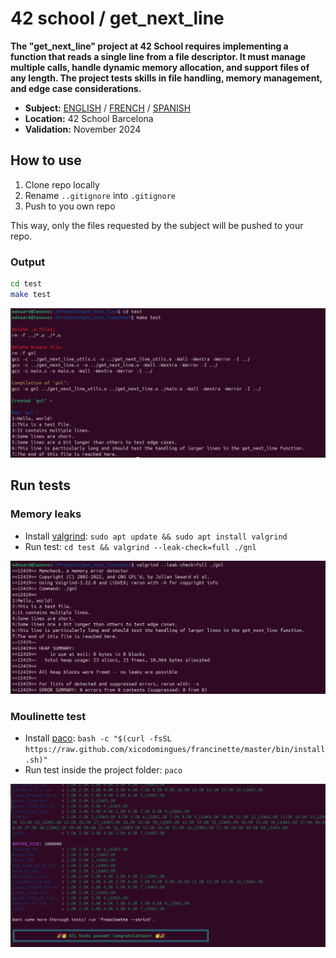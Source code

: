 # 42 school / get_next_line

**The "get_next_line" project at 42 School requires implementing a function that reads a single line from a file descriptor. It must manage multiple calls, handle dynamic memory allocation, and support files of any length. The project tests skills in file handling, memory management, and edge case considerations.**

- **Subject:** [ENGLISH](./docs/en.subject.pdf) / [FRENCH](./docs/fr.subject.pdf) / [SPANISH](./docs/es.subject.pdf)
- **Location:** 42 School Barcelona
- **Validation:** November 2024

## How to use

1. Clone repo locally
2. Rename `..gitignore` into `.gitignore`
3. Push to you own repo

This way, only the files requested by the subject will be pushed to your repo.

### Output
```bash
cd test
make test
```

![42 get_next_line make output](./test/screenshot/output.png)

## Run tests

### Memory leaks
- Install [valgrind](https://valgrind.org/): `sudo apt update && sudo apt install valgrind`
- Run test: `cd test && valgrind --leak-check=full ./gnl`

![42 get_next_line leaks test valgrind](./test/screenshot/valgrind.png)

### Moulinette test
- Install [paco](https://github.com/xicodomingues/francinette): `bash -c "$(curl -fsSL https://raw.github.com/xicodomingues/francinette/master/bin/install.sh)"`
- Run test inside the project folder: `paco`

![42 get_next_line francinette test](./test/screenshot/paco.png)
